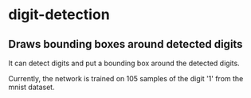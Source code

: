 # digit-detection
## Draws bounding boxes around detected digits

It can detect digits and put a bounding box around the detected digits.

Currently, the network is trained on 105 samples of the digit '1' from the mnist dataset.
